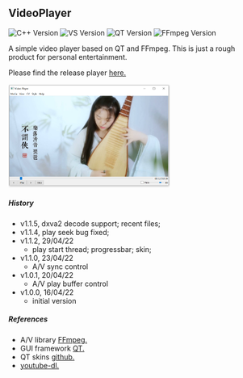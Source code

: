 ## VideoPlayer
![C++ Version](https://img.shields.io/badge/C++-14-blue)
![VS Version](https://img.shields.io/badge/VS-2019-blue)
![QT Version](https://img.shields.io/badge/QT-5-green)
![FFmpeg Version](https://img.shields.io/badge/FFmpeg--blue)

A simple video player based on QT and FFmpeg. This is just a rough product for personal entertainment.

Please find the release player [here.](https://github.com/StevenHuang2020/VideoPlayer/releases)

<img src="src/res/player.png" width="320" height="205" />

##### History

- v1.1.5, dxva2 decode support; recent files;
- v1.1.4, play seek bug fixed;
- v1.1.2, 29/04/22
    - play start thread; progressbar; skin;
- v1.1.0, 23/04/22
    - A/V sync control
- v1.0.1, 20/04/22
    - A/V play buffer control
- v1.0.0, 16/04/22
    - initial version

##### References

 - A/V library [FFmpeg.](https://ffmpeg.org/) <br/>
 - GUI framework [QT.](https://www.qt.io/)
 - QT skins [github.](https://github.com/GTRONICK/QSS)
 - [youtube-dl.](https://youtube-dl.org/)
